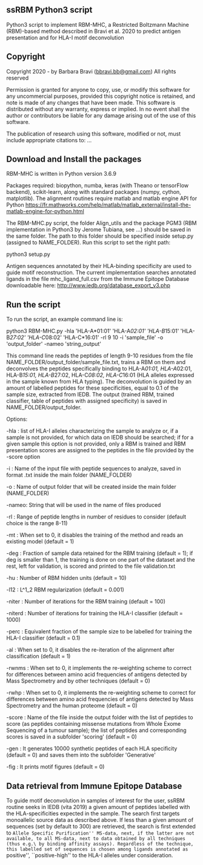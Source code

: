 ## ssRBM Python3 script ##

Python3 script to implement RBM-MHC, a Restricted Boltzmann Machine (RBM)-based method described in Bravi et al. 2020 to predict antigen presentation and for HLA-I motif deconvolution 

## Copyright ##
Copyright 2020 - by Barbara Bravi (bbravi.bb@gmail.com)
All rights reserved
     
Permission is granted for anyone to copy, use, or modify this
software for any uncommercial purposes, provided this copyright 
notice is retained, and note is made of any changes that have 
been made. This software is distributed without any warranty, 
express or implied. In no event shall the author or contributors be 
liable for any damage arising out of the use of this software.

The publication of research using this software, modified or not, must include 
appropriate citations to:
...

## Download and Install the packages ## 

RBM-MHC is written in Python version 3.6.9

Packages required: biopython, numba, keras (with Theano or tensorFlow backend), scikit-learn, along with standard packages (numpy, cython, matplotlib). The alignment routines require matlab and matlab engine API for Python https://fr.mathworks.com/help/matlab/matlab_external/install-the-matlab-engine-for-python.html

The RBM-MHC.py script, the folder Align_utils and the package PGM3 (RBM implementation in Python3 by Jerome Tubiana, see ...) should be saved in the same folder. The path to this folder should be  specified inside setup.py (assigned to NAME_FOLDER). Run this script to set the right path:

python3 setup.py

Antigen sequences annotated by their HLA-binding specificity are used to guide motif reconstruction. The current implementation searches annotated ligands in the file mhc_ligand_full.csv from the Immune Epitope Database downloadable here:
http://www.iedb.org/database_export_v3.php


## Run the script ##

To run the script, an example command line is: 

python3 RBM-MHC.py -hla 'HLA-A\*01:01' 'HLA-A*02:01' 'HLA-B*15:01' 'HLA-B*27:02' 'HLA-C*08:02' 'HLA-C*16:01' -rl 9 10 -i 'sample_file' -o 'output_folder' -nameo 'string_output'

This command line reads the peptides of length 9-10 residues from the file NAME_FOLDER/output_folder/sample_file.txt, trains a RBM on them and deconvolves the peptides specifically binding to HLA-A*01:01, HLA-A*02:01, HLA-B*15:01, HLA-B*27:02, HLA-C*08:02, HLA-C*16:01 (HLA alleles expressed in the sample known from HLA typing). The deconvolution is guided by an amount of labelled peptides for these specificities, equal to 0.1 of the sample size, extracted from IEDB. The output (trained RBM, trained classifier, table of peptides with assigned specificity) is saved in NAME_FOLDER/output_folder. 


Options: 

-hla : list of HLA-I alleles characterizing the sample to analyze or, if a sample is not provided, for which data on IEDB should be searched; if for a given sample 
this option is not provided, only a RBM is trained and RBM presentation scores are assigned to the peptides in the file provided by the -score option

-i : Name of the input file with peptide sequences to analyze, saved in format .txt inside the main folder (NAME_FOLDER)

-o : Name of output folder that will be created inside the main folder (NAME_FOLDER)

-nameo: String that will be used in the name of files produced

-rl : Range of peptide lengths in number of residues to consider (default choice is the range 8-11)

-mt : When set to 0, it disables the training of the method and reads an existing model (default = 1)

-deg : Fraction of sample data retained for the RBM training (default = 1); if deg is smaller than 1, the training is done on one part of the dataset and the rest, left for validation, is scored and printed to the file validation.txt  

-hu : Number of RBM hidden units (default = 10)

-l12 : L^1_2 RBM regularization (default = 0.001)

-niter : Number of iterations for the RBM training (default = 100)

-niterd : Number of iterations for training the HLA-I classifier (default = 1000)

-perc : Equivalent fraction of the sample size to be labelled for training the HLA-I classifier (default = 0.1)

-al : When set to 0, it disables the re-iteration of the alignment after classification (default = 1)

-rwnms : When set to 0, it implements the re-weighting scheme to correct for differences between amino acid frequencies of antigens detected by Mass Spectrometry and by other techniques (default = 0)

-rwhp :  When set to 0, it implements the re-weighting scheme to correct for differences between amino acid frequencies of antigens detected by Mass Spectrometry and the human proteome (default = 0)

-score : Name of the file inside the output folder with the list of peptides to score (as peptides containing missense mutations from Whole Exome Sequencing of a tumour sample); the list of peptides and corresponding scores is saved in a subfolder 'scoring' (default = 0)

-gen : It generates 10000 synthetic peptides of each HLA specificity (default = 0) and saves them into the subfolder 'Generative'

-fig : It prints motif figures (default = 0)


## Data retrieval from Immune Epitope Database ###

To guide motif deconvolution in samples of interest for the user, ssRBM routine seeks in IEDB (vita 2019) a given amount of 
peptides labelled with the HLA-specificities expected in the sample. The search first targets monoallelic source data as described above. If less than a given amount of sequences (set by default to 300) are retrieved, the search is first extended to ``Allele Specific Purification'' MS-data, next, if the latter are not available, to all MS-data, next to data obtained by all techniques (thus e.g.\ by binding affinity assays). Regardless of the technique, this labelled set of sequences is chosen among ligands annotated as ``positive'', ``positive-high'' to the HLA-I alleles under consideration.

